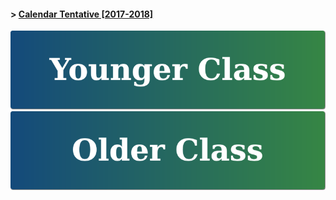 <link rel="shortcut icon" type="image/png" href="https://goo.gl/nQhHHY">

#### > <a href="https://goo.gl/knMNe2" target="_blank">Calendar Tentative [2017-2018]</a>

[![Younger Class](https://raw.githubusercontent.com/isocia/isocia.github.io/master/Younger.png)](https://isocia.github.io/YoungerClass)
[![Older Class](https://raw.githubusercontent.com/isocia/isocia.github.io/master/Older.png)](https://isocia.github.io/OlderClass)

